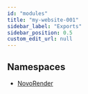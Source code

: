 ```yaml
---
id: "modules"
title: "my-website-001"
sidebar_label: "Exports"
sidebar_position: 0.5
custom_edit_url: null
---
```


## Namespaces

- [NovoRender](namespaces/NovoRender.md)
